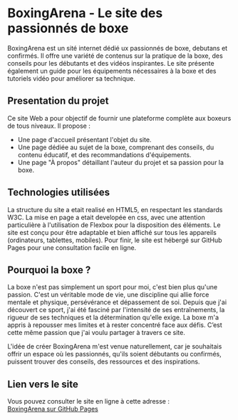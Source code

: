 # BoxingArena - Le site des passionnés de boxe

BoxingArena est un sité internet dédié ux passionnés de boxe, debutans et confirmés. Il offre une variété de contenus sur la pratique de la boxe, des conseils pour les débutants et des vidéos inspirantes. Le site présente également un guide pour les équipements nécessaires à la boxe et des tutoriels vidéo pour améliorer sa technique.

## Presentation du projet 
Ce site Web a pour objectif de fournir une plateforme complète aux boxeurs de tous niveaux. Il propose :
- Une page d'accueil présentant l'objet du site.
- Une page dédiée au sujet de la boxe, comprenant des conseils, du contenu éducatif, et des recommandations d'équipements.
- Une page "À propos" détaillant l'auteur du projet et sa passion pour la boxe.

## Technologies utilisées
La structure du site a etait realisé en HTML5, en respectant les standards W3C.
La mise en page a etait developée en css, avec une attention particulière à l'utilisation de Flexbox pour la disposition des éléments.
Le site est conçu pour être adaptable et bien affiché sur tous les appareils (ordinateurs, tablettes, mobiles).
Pour finir, le site est hébergé sur GitHub Pages pour une consultation facile en ligne.

## Pourquoi la boxe ?
La boxe n'est pas simplement un sport pour moi, c'est bien plus qu'une passion. C'est un véritable mode de vie, une discipline qui allie force mentale et physique, persévérance et dépassement de soi. Depuis que j'ai découvert ce sport, j'ai été fasciné par l'intensité de ses entraînements, la rigueur de ses techniques et la détermination qu'elle exige. La boxe m'a appris à repousser mes limites et à rester concentré face aux défis. C’est cette même passion que j'ai voulu partager à travers ce site.

L'idée de créer BoxingArena m'est venue naturellement, car je souhaitais offrir un espace où les passionnés, qu'ils soient débutants ou confirmés, puissent trouver des conseils, des ressources et des inspirations. 

## Lien vers le site
Vous pouvez consulter le site en ligne à cette adresse :  
[BoxingArena sur GitHub Pages](https://maximeantoine14250.github.io/SAE14-Projet-main/)
